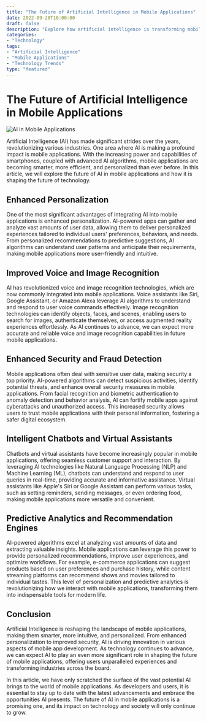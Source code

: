 ```yaml
--- 
title: "The Future of Artificial Intelligence in Mobile Applications" 
date: 2022-09-28T10:00:00 
draft: false 
description: "Explore how artificial intelligence is transforming mobile applications and shaping the future of technology." 
categories: 
- "Technology" 
tags: 
- "Artificial Intelligence" 
- "Mobile Applications" 
- "Technology Trends" 
type: "featured" 
---
```


# The Future of Artificial Intelligence in Mobile Applications

![AI in Mobile Applications](https://example.com/ai-mobile.jpg)

Artificial Intelligence (AI) has made significant strides over the years, revolutionizing various industries. One area where AI is making a profound impact is mobile applications. With the increasing power and capabilities of smartphones, coupled with advanced AI algorithms, mobile applications are becoming smarter, more efficient, and personalized than ever before. In this article, we will explore the future of AI in mobile applications and how it is shaping the future of technology.

## Enhanced Personalization

One of the most significant advantages of integrating AI into mobile applications is enhanced personalization. AI-powered apps can gather and analyze vast amounts of user data, allowing them to deliver personalized experiences tailored to individual users' preferences, behaviors, and needs. From personalized recommendations to predictive suggestions, AI algorithms can understand user patterns and anticipate their requirements, making mobile applications more user-friendly and intuitive.

## Improved Voice and Image Recognition

AI has revolutionized voice and image recognition technologies, which are now commonly integrated into mobile applications. Voice assistants like Siri, Google Assistant, or Amazon Alexa leverage AI algorithms to understand and respond to user voice commands effectively. Image recognition technologies can identify objects, faces, and scenes, enabling users to search for images, authenticate themselves, or access augmented reality experiences effortlessly. As AI continues to advance, we can expect more accurate and reliable voice and image recognition capabilities in future mobile applications.

## Enhanced Security and Fraud Detection

Mobile applications often deal with sensitive user data, making security a top priority. AI-powered algorithms can detect suspicious activities, identify potential threats, and enhance overall security measures in mobile applications. From facial recognition and biometric authentication to anomaly detection and behavior analysis, AI can fortify mobile apps against cyberattacks and unauthorized access. This increased security allows users to trust mobile applications with their personal information, fostering a safer digital ecosystem.

## Intelligent Chatbots and Virtual Assistants

Chatbots and virtual assistants have become increasingly popular in mobile applications, offering seamless customer support and interaction. By leveraging AI technologies like Natural Language Processing (NLP) and Machine Learning (ML), chatbots can understand and respond to user queries in real-time, providing accurate and informative assistance. Virtual assistants like Apple's Siri or Google Assistant can perform various tasks, such as setting reminders, sending messages, or even ordering food, making mobile applications more versatile and convenient.

## Predictive Analytics and Recommendation Engines

AI-powered algorithms excel at analyzing vast amounts of data and extracting valuable insights. Mobile applications can leverage this power to provide personalized recommendations, improve user experiences, and optimize workflows. For example, e-commerce applications can suggest products based on user preferences and purchase history, while content streaming platforms can recommend shows and movies tailored to individual tastes. This level of personalization and predictive analytics is revolutionizing how we interact with mobile applications, transforming them into indispensable tools for modern life.

## Conclusion

Artificial Intelligence is reshaping the landscape of mobile applications, making them smarter, more intuitive, and personalized. From enhanced personalization to improved security, AI is driving innovation in various aspects of mobile app development. As technology continues to advance, we can expect AI to play an even more significant role in shaping the future of mobile applications, offering users unparalleled experiences and transforming industries across the board.

In this article, we have only scratched the surface of the vast potential AI brings to the world of mobile applications. As developers and users, it is essential to stay up to date with the latest advancements and embrace the opportunities AI presents. The future of AI in mobile applications is a promising one, and its impact on technology and society will only continue to grow.
